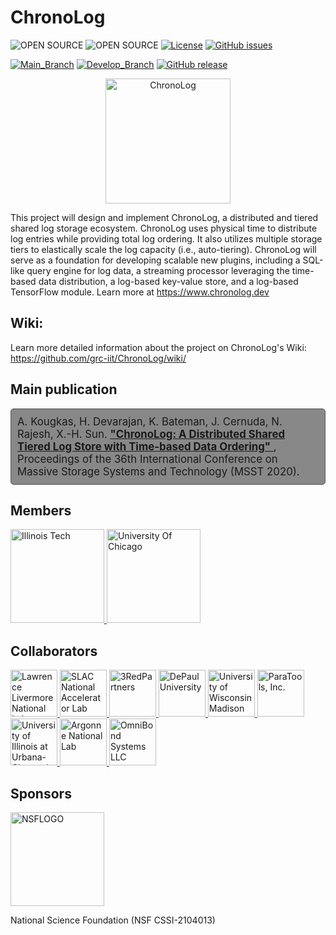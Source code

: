 # ChronoLog
![OPEN SOURCE](https://img.shields.io/badge/GNOSIS_RESEARCH_CENTER-blue)
![OPEN SOURCE](https://img.shields.io/badge/OPEN_SOURCE-grey)
[![License](https://img.shields.io/github/license/grc-iit/ChronoLog.svg)](LICENSE)
[![GitHub issues](https://img.shields.io/github/issues/grc-iit/ChronoLog.svg)](https://github.com/grc-iit/ChronoLog/issues)

[![Main_Branch](https://img.shields.io/badge/Branch-Main-green)](https://github.com/grc-iit/ChronoLog/tree/main)
[![Develop_Branch](https://img.shields.io/badge/Branch-Develop-yellow)](https://github.com/grc-iit/ChronoLog/tree/develop)
[![GitHub release](https://img.shields.io/github/release/grc-iit/ChronoLog.svg)](https://github.com/grc-iit/ChronoLog/releases/latest)


<div style="text-align: center;">
    <img src="../doc/images/logos/logo-chronolog.png" alt="ChronoLog" width="200">
</div>

This project will design and implement ChronoLog, a distributed and tiered shared log storage ecosystem.
ChronoLog uses physical time to distribute log entries while providing total log ordering.
It also utilizes multiple storage tiers to elastically scale the log capacity (i.e., auto-tiering).
ChronoLog will serve as a foundation for developing scalable new plugins, including a SQL-like query engine for log data, a streaming processor
leveraging the time-based data distribution, a log-based key-value store, and a log-based TensorFlow module.
Learn more at https://www.chronolog.dev

## Wiki:
Learn more detailed information about the project on ChronoLog's Wiki: https://github.com/grc-iit/ChronoLog/wiki/

## Main publication

<div style="border: 1px solid #555555; padding: 10px; border-radius: 5px; background-color: #888888;">
  <p style="font-size: 1.2em; margin: 0;">
    A. Kougkas, H. Devarajan, K. Bateman, J. Cernuda, N. Rajesh, X.-H. Sun. 
    <a href="http://www.cs.iit.edu/~scs/testing/scs_website/assets/files/kougkas2020chronolog.pdf" target="_blank">
      <strong>"ChronoLog: A Distributed Shared Tiered Log Store with Time-based Data Ordering"</strong>
    </a>, 
    Proceedings of the 36th International Conference on Massive Storage Systems and Technology (MSST 2020).
  </p>
</div>

## Members

<a href="https://www.iit.edu">
    <img src="../doc/images/logos/IIT.png" alt="Illinois Tech" width="150">
</a>

<a href="https://www.uchicago.edu/">
    <img src="../doc/images/logos/university-of-chicago.png" alt="University Of Chicago" width="150">
</a>

## Collaborators
<a href="https://www.llnl.gov/">
    <img src="../doc/images/logos/llnl.jpg" alt="Lawrence Livermore National Lab" width="75">
</a>
<a href="https://www6.slac.stanford.edu/">
    <img src="../doc/images/logos/slac.png" alt="SLAC National Accelerator Lab" width="75">
</a>
<a href="https://www.3redpartners.com/">
    <img src="../doc/images/logos/3red.png" alt="3RedPartners" width="75">
</a>
<a href="https://www.depaul.edu/">
    <img src="../doc/images/logos/depaul.png" alt="DePaul University" width="75">
</a>
<a href="https://www.wisc.edu/">
    <img src="../doc/images/logos/university-of-wisconsin.jpg" alt="University of Wisconsin Madison" width="75">
</a>
<a href="https://www.paratools.com/">
    <img src="../doc/images/logos/paratools.png" alt="ParaTools, Inc." width="75">
</a>
<a href="https://illinois.edu/">
    <img src="../doc/images/logos/university-of-illinois.jpg" alt="University of Illinois at Urbana-Champaign" width="75">
</a>
<a href="https://www.anl.gov/">
    <img src="../doc/images/logos/argonne.jpeg" alt="Argonne National Lab" width="75">
</a>
<a href="https://omnibond.com/">
    <img src="../doc/images/logos/omnibond.png" alt="OmniBond Systems LLC" width="75">
</a>

## Sponsors
<a href="https://www.nsf.gov">
    <img src="../doc/images/logos/nsf-fb7efe9286a9b499c5907d82af3e70fd.png" alt="NSFLOGO" width="150">
</a>

National Science Foundation (NSF CSSI-2104013)